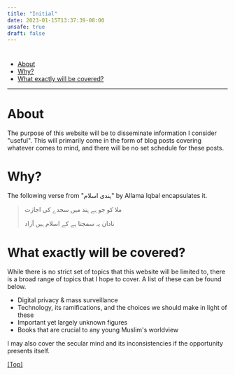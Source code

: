 ```yaml
---
title: "Initial" 
date: 2023-01-15T13:37:39-08:00
unsafe: true
draft: false
---
```



# <a name="top"></a>

* [About](#About)
* [Why?](#Why)
* [What exactly will be covered?](#Specifics)

***

# <a name="About"></a> About

The purpose of this website will be to disseminate information I consider "useful". This will primarily come in the form of blog posts covering whatever comes to mind, and there will be no set schedule for these posts. 

# <a name="Why"></a> Why?

The following verse from "ہندی اسلام" by Allama Iqbal encapsulates it. 

> ملا کو جو ہے ہند میں سجدے کی اجازت 
>
> نادان یہ سمجتا ہے کے اسلام ہیں آزاد


# <a name="Specifics"></a> What exactly will be covered?

While there is no strict set of topics that this website will be limited to, there is a broad range of topics that I hope to cover. A list of these can be found below.

* Digital privacy & mass surveillance
* Technology, its ramifications, and the choices we should make in light of these
* Important yet largely unknown figures
* Books that are crucial to any young Muslim's worldview

I may also cover the secular mind and its inconsistencies if the opportunity presents itself.

[[Top]](#top)
